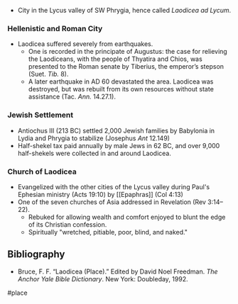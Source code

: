 - City in the Lycus valley of SW Phrygia, hence called *Laodicea ad Lycum*.

### Hellenistic and Roman City
- Laodicea suffered severely from earthquakes. 
	- One is recorded in the principate of Augustus: the case for relieving the Laodiceans, with the people of Thyatira and Chios, was presented to the Roman senate by Tiberius, the emperor’s stepson (Suet. _Tib._ 8). 
	- A later earthquake in AD 60 devastated the area. Laodicea was destroyed, but was rebuilt from its own resources without state assistance (Tac. _Ann._ 14.27.1).
### Jewish Settlement
- Antiochus III (213 BC) settled 2,000 Jewish families by Babylonia in Lydia and Phrygia to stabilize (Josephus *Ant* 12.149)
- Half-shekel tax paid annually by male Jews in 62 BC, and over 9,000 half-shekels were collected in and around Laodicea.
### Church of Laodicea
- Evangelized with the other cities of the Lycus valley during Paul's Ephesian ministry (Acts 19:10) by [[Epaphras]] (Col 4:13)
- One of the seven churches of Asia addressed in Revelation (Rev 3:14–22).
	- Rebuked for allowing wealth and comfort enjoyed to blunt the edge of its Christian confession.
	- Spiritually "wretched, pitiable, poor, blind, and naked."

## Bibliography
- Bruce, F. F. “Laodicea (Place).” Edited by David Noel Freedman. _The Anchor Yale Bible Dictionary_. New York: Doubleday, 1992.

#place 